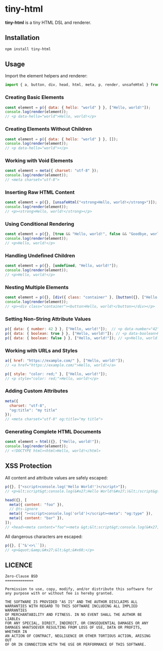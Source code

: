 # tiny-html

**tiny-html** is a tiny HTML DSL and renderer.

## Installation

```sh
npm install tiny-html
```

## Usage

Import the element helpers and renderer:

```js
import { a, button, div, head, html, meta, p, render, unsafeHtml } from "index";
```

### Creating Basic Elements

```js
const element = p({ data: { hello: "world" } }, ["Hello, world!"]);
console.log(render(element)); 
// <p data-hello="world">Hello, world!</p>
```

### Creating Elements Without Children

```js
const element = p({ data: { hello: "world" } }, []);
console.log(render(element));
// <p data-hello="world"></p>
```

### Working with Void Elements

```js
const element = meta({ charset: "utf-8" });
console.log(render(element));
// <meta charset="utf-8">
```

### Inserting Raw HTML Content

```js
const element = p({}, [unsafeHtml("<strong>Hello, world!</strong>")]);
console.log(render(element));
// <p><strong>Hello, world!</strong></p>
```

### Using Conditional Rendering

```js
const element = p({}, [true && "Hello, world!", false && "Goodbye, world!"]);
console.log(render(element));
// <p>Hello, world!</p>
```

### Handling Undefined Children

```js
const element = p({}, [undefined, "Hello, world!"]);
console.log(render(element));
// <p>Hello, world!</p>
```

### Nesting Multiple Elements

```js
const element = p({}, [div({ class: "container" }, [button({}, ["Hello, world!"])])]);
console.log(render(element));
// <p><div class="container"><button>Hello, world!</button></div></p>
```

### Setting Non-String Attribute Values

```js
p({ data: { number: 42 } }, ["Hello, world!"]);  // <p data-number="42">Hello, world!</p>
p({ data: { boolean: true } }, ["Hello, world!"]); // <p data-boolean>Hello, world!</p>
p({ data: { boolean: false } }, ["Hello, world!"]); // <p>Hello, world!</p>
```

### Working with URLs and Styles

```js
a({ href: "https://example.com/" }, ["Hello, world!"]);
// <a href="https://example.com/">Hello, world!</a>

p({ style: "color: red;" }, ["Hello, world!"]);
// <p style="color: red;">Hello, world!</p>
```

### Adding Custom Attributes

```js
meta({
  charset: "utf-8",
  "og:title": "my title"
});
// <meta charset="utf-8" og:title="my title">
```

### Generating Complete HTML Documents

```js
const element = html({}, ["Hello, world!"]);
console.log(render(element));
// <!DOCTYPE html><html>Hello, world!</html>
```

## XSS Protection

All content and attribute values are safely escaped:

```js
p({}, ["<script>console.log('Hello World!')</script>"]);
// <p>&lt;script&gt;console.log(&#x27;Hello World!&#x27;)&lt;/script&gt;</p>

head({}, [
  meta({ content: "foo" }),
  // @ts-ignore
  meta({ "><script>console.log('orld')</script><meta": "og:type" }),
  meta({ content: "bar" }),
]);
// <head><meta content="foo"><meta &gt;&lt;script&gt;console.log(&#x27;orld&#x27;)&lt;/script&gt;&lt;meta="og:type"><meta content="bar"></head>
```

All dangerous characters are escaped:

```js
p({}, [`"&'<>\``]);
// <p>&quot;&amp;&#x27;&lt;&gt;&#x60;</p>
```

## LICENCE

```
Zero-Clause BSD
=============

Permission to use, copy, modify, and/or distribute this software for
any purpose with or without fee is hereby granted.

THE SOFTWARE IS PROVIDED "AS IS" AND THE AUTHOR DISCLAIMS ALL
WARRANTIES WITH REGARD TO THIS SOFTWARE INCLUDING ALL IMPLIED WARRANTIES
OF MERCHANTABILITY AND FITNESS. IN NO EVENT SHALL THE AUTHOR BE LIABLEs
FOR ANY SPECIAL, DIRECT, INDIRECT, OR CONSEQUENTIAL DAMAGES OR ANY
DAMAGES WHATSOEVER RESULTING FROM LOSS OF USE, DATA OR PROFITS, WHETHER IN
AN ACTION OF CONTRACT, NEGLIGENCE OR OTHER TORTIOUS ACTION, ARISING OUT
OF OR IN CONNECTION WITH THE USE OR PERFORMANCE OF THIS SOFTWARE.
```
